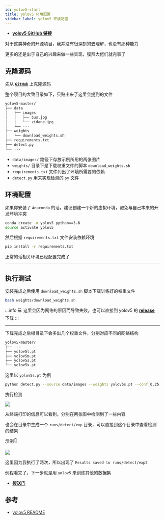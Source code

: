 ```yaml
---
id: yolov5-start
title: yolov5 环境配置
sidebar_label: yolov5 环境配置
---
```


- **[yolov5 GitHub 链接](https://github.com/ultralytics/yolov5)**

对于这类神奇的开源项目，我并没有很深刻的去理解，也没有那种能力

更多的还是出于自己的兴趣来做一些实现，膜拜大佬们就完事了

## 克隆源码

先从 **[`GitHub`](https://github.com/ultralytics/yolov5)** 上克隆源码

整个项目的大致目录如下，只贴出来了这里会提到的文件

``` bash
yolov5-master/
├── data
│   ├── images
│   │   ├── bus.jpg
│   │   └── zidane.jpg
│   └── ···
├── weights
│   └── download_weights.sh
├── requirements.txt
├── detect.py
└── ···
```

- `data/images/` 路径下存放示例所用的两张图片
- `weights/` 目录下是下载权重文件的脚本 `download_weights.sh`
- `requirements.txt` 文件列出了环境所需要的依赖
- `detect.py` 用来实现检测的 `py` 文件

## 环境配置

如果你安装了 `Anaconda` 的话，建议创建一个新的虚拟环境，避免与自己本来的开发环境冲突

``` bash
conda create -n yolov5 python==3.8
source activate yolov5
```

然后根据 `requirements.txt` 文件安装依赖环境

``` bash
pip install -r requirements.txt
```

正常的话相关环境已经配置完成了

---

## 执行测试

安装完成之后使用 `download_weights.sh` 脚本下载训练好的权重文件

``` bash
bash weights/download_weights.sh
```

:::info 💻
这里会因为网络的原因而导致失败，也可以直接到 yolov5 的 **[release](https://github.com/ultralytics/yolov5/releases)** 下载
:::

---

下载完成之后根目录下会多出几个权重文件，分别对应不同的网络结构

``` bash
yolov5-master/
├── ···
├── yolov5l.pt
├── yolov5m.pt
├── yolov5s.pt
└── yolov5x.pt
```

这里以 `yolov5s.pt` 为例

``` bash
python detect.py --source data/images --weights yolov5s.pt --conf 0.25
```

执行检测

![](https://pictures-1304295136.cos.ap-guangzhou.myqcloud.com/screenshot/ubuntu/yolo-start.png)

从终端打印的信息可以看到，分别在两张图中检测到了一些内容

也会在目录中生成一个 `runs/detect/exp` 目录，可以直接到这个目录中查看检测的结果

示例👇

![](https://pictures-1304295136.cos.ap-guangzhou.myqcloud.com/screenshot/ubuntu/zidane.jpg)

这里因为我执行了两次，所以出现了 `Results saved to runs/detect/exp2`

例程看完了，下一步就是用 `yolov5` 来训练其他的数据集
- **[传送门](https://sinnammanyo.cn/stack/cv/ml-dl/yolo/yolov5-train)**

## 参考

- [yolov5 README](https://github.com/ultralytics/yolov5/blob/master/README.md)
